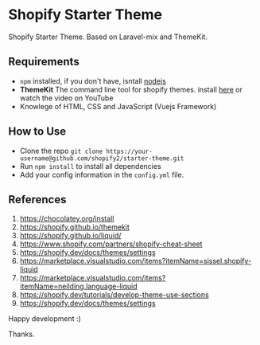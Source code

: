 # Shopify Starter Theme

Shopify Starter Theme.  Based on Laravel-mix and ThemeKit.

## Requirements
* `npm` installed, if you don't have, isntall [nodejs](https://nodejs.org/en/)
* **ThemeKit** The command line tool for shopify themes. install [here](https://shopify.github.io/themekit/) or watch the video on YouTube 
* Knowlege of HTML, CSS and JavaScript (Vuejs Framework)


## How to Use
* Clone the repo `git clone https://your-username@github.com/shopify2/starter-theme.git`
* Run `npm install` to install all dependencies
* Add your config information in the `config.yml` file.


## References
1. https://chocolatey.org/install
1. https://shopify.github.io/themekit
1. https://shopify.github.io/liquid/
1. https://www.shopify.com/partners/shopify-cheat-sheet
1. https://shopify.dev/docs/themes/settings
1. https://marketplace.visualstudio.com/items?itemName=sissel.shopify-liquid
1. https://marketplace.visualstudio.com/items?itemName=neilding.language-liquid
1. https://shopify.dev/tutorials/develop-theme-use-sections
1. https://shopify.dev/docs/themes/settings


Happy development :) 

Thanks. 
